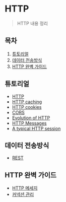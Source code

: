 # HTTP

> HTTP 내용 정리
>
> [MDN HTTP 레퍼런스]: https://developer.mozilla.org/en-US/docs/Web/HTTP
> [REST 위키]: https://en.wikipedia.org/wiki/Representational_state_transfer
>
> [HTTP 완벽 가이드]: http://www.kyobobook.co.kr/product/detailViewKor.laf?mallGb=KOR&amp;ejkGb=KOR&amp;barcode=9788966261208
>
> 

## 목차

1. [튜토리얼](#튜토리얼)
2. [데이터 전송방식](#데이터-전송방식)
3. [HTTP 완벽 가이드](#HTTP-완벽-가이드)

## 튜토리얼

- [HTTP](./01_Tutorials/01_Overview.md)
- [HTTP caching](./01_Tutorials/02_HTTPCaching.md)
- [HTTP cookies](./01_Tutorials/03_HTTPCookies.md)
- [CORS](./01_Tutorials/04_CrossOriginResourceSharing.md)
- [Evolution of HTTP](./01_Tutorials/05_EvolutionOfHTTP.md)
- [HTTP Messages](./01_Tutorials/07_HTTPMessages.md)
- [A typical HTTP session](./01_Tutorials/08_ATypicalHTTPSession.md)

## 데이터 전송방식

- [REST](./02_DataTransmission/01_REST.md)

## HTTP 완벽 가이드

- [HTTP 메세지](./03_HTTP/03_HTTPMessages.md)
- [커넥션 관리](./03_HTTP/03_HTTPMessages.md)